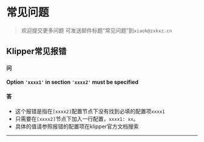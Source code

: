 # 常见问题

> 欢迎提交更多问题
> 可发送邮件标题“常见问题”到```xiaok@zxkxz.cn```

## Klipper常见报错


<!-- tabs:start -->

#### **问**

**Option `'xxxx1'` in section `'xxxx2'` must be specified**

#### **答**

* 这个报错是指在`[xxxx2]`配置节点下没有找到必填的配置项`xxxx1`
* 只需要在`[xxxx2]`节点下加入一行配置，`xxxx1: xx`。
* 具体的值请参照报错的配置项在klipper官方文档搜索

<!-- tabs:end -->

---